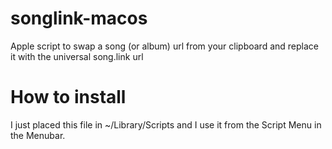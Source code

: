 # songlink-macos
Apple script to swap a song (or album) url from your clipboard and replace it with the universal song.link url

# How to install

I just placed this file in ~/Library/Scripts and I use it from the Script Menu in the Menubar.
